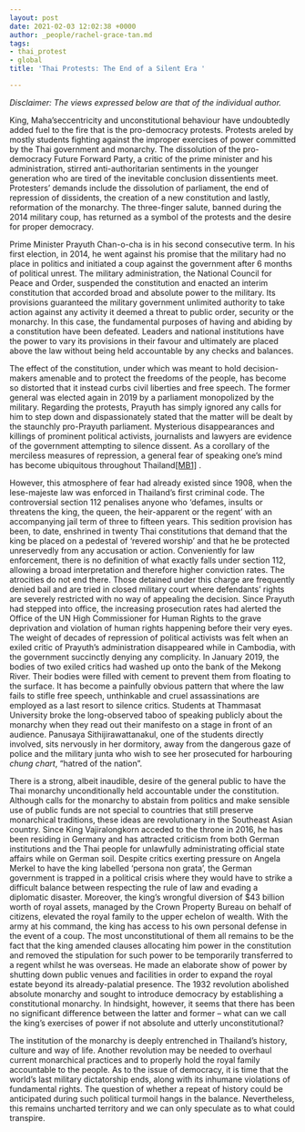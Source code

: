 ```yaml
---
layout: post
date: 2021-02-03 12:02:38 +0000
author: _people/rachel-grace-tan.md
tags:
- thai_protest
- global
title: 'Thai Protests: The End of a Silent Era '

---
```

_Disclaimer: The views expressed below are that of the individual author._

King, Maha’seccentricity and unconstitutional behaviour have undoubtedly added fuel to the fire that is the pro-democracy protests. Protests areled by mostly students fighting against the improper exercises of power committed by the Thai government and monarchy. The dissolution of the pro-democracy Future Forward Party, a critic of the prime minister and his administration, stirred anti-authoritarian sentiments in the younger generation who are tired of the inevitable conclusion dissentients meet. Protesters’ demands include the dissolution of parliament, the end of repression of dissidents, the creation of a new constitution and lastly, reformation of the monarchy. The three-finger salute, banned during the 2014 military coup, has returned as a symbol of the protests and the desire for proper democracy.

Prime Minister Prayuth Chan-o-cha is in his second consecutive term. In his first election, in 2014, he went against his promise that the military had no place in politics and initiated a coup against the government after 6 months of political unrest. The military administration, the National Council for Peace and Order, suspended the constitution and enacted an interim constitution that accorded broad and absolute power to the military. Its provisions guaranteed the military government unlimited authority to take action against any activity it deemed a threat to public order, security or the monarchy. In this case, the fundamental purposes of having and abiding by a constitution have been defeated. Leaders and national institutions have the power to vary its provisions in their favour and ultimately are placed above the law without being held accountable by any checks and balances.

The effect of the constitution, under which was meant to hold decision-makers amenable and to protect the freedoms of the people, has become so distorted that it instead curbs civil liberties and free speech. The former general was elected again in 2019 by a parliament monopolized by the military. Regarding the protests, Prayuth has simply ignored any calls for him to step down and dispassionately stated that the matter will be dealt by the staunchly pro-Prayuth parliament. Mysterious disappearances and killings of prominent political activists, journalists and lawyers are evidence of the government attempting to silence dissent. As a corollary of the merciless measures of repression, a general fear of speaking one’s mind has become ubiquitous throughout Thailand[\[MB1\]](applewebdata://CE01655B-2951-4816-A820-CC991A7C34E5#_msocom_1) .

However, this atmosphere of fear had already existed since 1908, when the lese-majeste law was enforced in Thailand’s first criminal code. The controversial section 112 penalises anyone who ‘defames, insults or threatens the king, the queen, the heir-apparent or the regent’ with an accompanying jail term of three to fifteen years. This sedition provision has been, to date, enshrined in twenty Thai constitutions that demand that the king be placed on a pedestal of ‘revered worship’ and that he be protected unreservedly from any accusation or action. Conveniently for law enforcement, there is no definition of what exactly falls under section 112, allowing a broad interpretation and therefore higher conviction rates. The atrocities do not end there. Those detained under this charge are frequently denied bail and are tried in closed military court where defendants’ rights are severely restricted with no way of appealing the decision. Since Prayuth had stepped into office, the increasing prosecution rates had alerted the Office of the UN High Commissioner for Human Rights to the grave deprivation and violation of human rights happening before their very eyes. The weight of decades of repression of political activists was felt when an exiled critic of Prayuth’s administration disappeared while in Cambodia, with the government succinctly denying any complicity. In January 2019, the bodies of two exiled critics had washed up onto the bank of the Mekong River. Their bodies were filled with cement to prevent them from floating to the surface. It has become a painfully obvious pattern that where the law fails to stifle free speech, unthinkable and cruel assassinations are employed as a last resort to silence critics. Students at Thammasat University broke the long-observed taboo of speaking publicly about the monarchy when they read out their manifesto on a stage in front of an audience. Panusaya Sithijirawattanakul, one of the students directly involved, sits nervously in her dormitory, away from the dangerous gaze of police and the military junta who wish to see her prosecuted for harbouring _chung chart_, “hatred of the nation”.

There is a strong, albeit inaudible, desire of the general public to have the Thai monarchy unconditionally held accountable under the constitution. Although calls for the monarchy to abstain from politics and make sensible use of public funds are not special to countries that still preserve monarchical traditions, these ideas are revolutionary in the Southeast Asian country. Since King Vajiralongkorn acceded to the throne in 2016, he has been residing in Germany and has attracted criticism from both German institutions and the Thai people for unlawfully administrating official state affairs while on German soil. Despite critics exerting pressure on Angela Merkel to have the king labelled ‘persona non grata’, the German government is trapped in a political crisis where they would have to strike a difficult balance between respecting the rule of law and evading a diplomatic disaster. Moreover, the king’s wrongful diversion of $43 billion worth of royal assets, managed by the Crown Property Bureau on behalf of citizens, elevated the royal family to the upper echelon of wealth. With the army at his command, the king has access to his own personal defense in the event of a coup. The most unconstitutional of them all remains to be the fact that the king amended clauses allocating him power in the constitution and removed the stipulation for such power to be temporarily transferred to a regent whilst he was overseas. He made an elaborate show of power by shutting down public venues and facilities in order to expand the royal estate beyond its already-palatial presence. The 1932 revolution abolished absolute monarchy and sought to introduce democracy by establishing a constitutional monarchy. In hindsight, however, it seems that there has been no significant difference between the latter and former – what can we call the king’s exercises of power if not absolute and utterly unconstitutional?

The institution of the monarchy is deeply entrenched in Thailand’s history, culture and way of life. Another revolution may be needed to overhaul current monarchical practices and to properly hold the royal family accountable to the people. As to the issue of democracy, it is time that the world’s last military dictatorship ends, along with its inhumane violations of fundamental rights. The question of whether a repeat of history could be anticipated during such political turmoil hangs in the balance. Nevertheless, this remains uncharted territory and we can only speculate as to what could transpire.